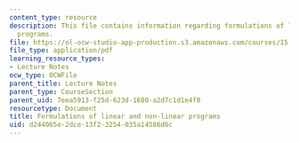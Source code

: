 ```yaml
---
content_type: resource
description: This file contains information regarding formulations of linear and non-linear
  programs.
file: https://ol-ocw-studio-app-production.s3.amazonaws.com/courses/15-053-optimization-methods-in-management-science-spring-2013/d244065e2dce13f23254035a14586d6c_MIT15_053S13_lec2.pdf
file_type: application/pdf
learning_resource_types:
- Lecture Notes
ocw_type: OCWFile
parent_title: Lecture Notes
parent_type: CourseSection
parent_uid: 7eea5913-f25d-623d-1680-a2d7c1d1e4f0
resourcetype: Document
title: Formulations of linear and non-linear programs
uid: d244065e-2dce-13f2-3254-035a14586d6c
---
```

